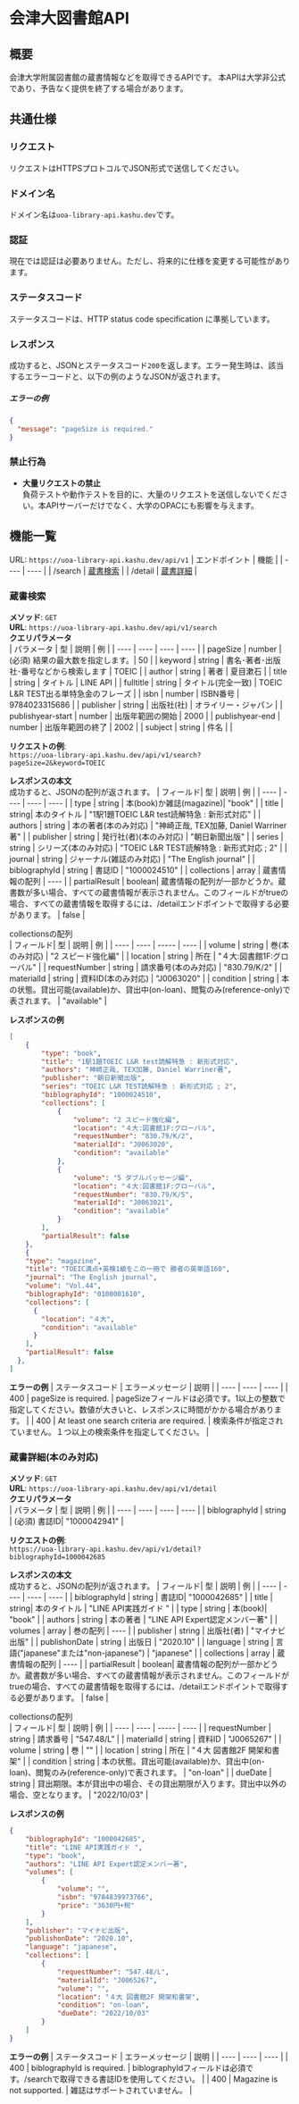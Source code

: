 # 会津大図書館API

## 概要
会津大学附属図書館の蔵書情報などを取得できるAPIです。
本APIは大学非公式であり、予告なく提供を終了する場合があります。

## 共通仕様
### リクエスト
リクエストはHTTPSプロトコルでJSON形式で送信してください。

### ドメイン名
ドメイン名は`uoa-library-api.kashu.dev`です。

### 認証
現在では認証は必要ありません。ただし、将来的に仕様を変更する可能性があります。

### ステータスコード
ステータスコードは、HTTP status code specification に準拠しています。

### レスポンス
成功すると、JSONとステータスコード`200`を返します。エラー発生時は、該当するエラーコードと、以下の例のようなJSONが返されます。
##### エラーの例
```json
{
  "message": "pageSize is required."
}
```

### 禁止行為
- **大量リクエストの禁止**  
負荷テストや動作テストを目的に、大量のリクエストを送信しないでください。本APIサーバーだけでなく、大学のOPACにも影響を与えます。

## 機能一覧
URL: `https://uoa-library-api.kashu.dev/api/v1`
| エンドポイント | 機能 |
| ---- | ---- |
| /search | [蔵書検索](#蔵書検索) |
| /detail | [蔵書詳細](#蔵書詳細(本のみ対応)) |

### 蔵書検索
**メソッド**: `GET`  
**URL**: `https://uoa-library-api.kashu.dev/api/v1/search`  
**クエリパラメータ**  
| パラメータ | 型 | 説明 | 例 |
| ---- | ---- | ---- | ---- |
| pageSize | number | (必須) 結果の最大数を指定します。| 50 |
| keyword | string | 書名･著者･出版社･番号などから検索します | TOEIC |
| author | string | 著者 | 夏目漱石 |
| title | string | タイトル | LINE API |
| fulltitle | string | タイトル(完全一致) | TOEIC L&R TEST出る単特急金のフレーズ |
| isbn | number | ISBN番号 | 9784023315686 |
| publisher | string | 出版社(社) | オライリー・ジャパン |
| publishyear-start | number | 出版年範囲の開始 | 2000 |
| publishyear-end | number | 出版年範囲の終了 | 2002 |
| subject | string | 件名 | |

**リクエストの例**:  
`https://uoa-library-api.kashu.dev/api/v1/search?pageSize=2&keyword=TOEIC`

**レスポンスの本文**  
成功すると、JSONの配列が返されます。
| フィールド| 型 | 説明 | 例 |
| ---- | ---- | ---- | ---- |
| type | string | 本(book)か雑誌(magazine)| "book" |
| title | string| 本のタイトル | "1駅1題TOEIC L&R test読解特急 : 新形式対応" |
| authors | string | 本の著者(本のみ対応) | "神崎正哉, TEX加藤, Daniel Warriner著" |
| publisher | string | 発行社(者)(本のみ対応) | "朝日新聞出版" |
| series | string | シリーズ(本のみ対応) | "TOEIC L&R TEST読解特急 : 新形式対応 ; 2" |
| journal | string | ジャーナル(雑誌のみ対応) | "The English journal" |
| biblographyId | string | 書誌ID | "1000024510" |
| collections | array | 蔵書情報の配列 | ---- |
| partialResult | boolean| 蔵書情報の配列が一部かどうか。蔵書数が多い場合、すべての蔵書情報が表示されません。このフィールドがtrueの場合、すべての蔵書情報を取得するには、/detailエンドポイントで取得する必要があります。 | false |

collectionsの配列  
| フィールド| 型 | 説明 | 例 |
| ---- | ---- | ----- | ---- |
| volume | string | 巻(本のみ対応) | "2 スピード強化編" |
| location | string | 所在 | "４大:図書館1F:グローバル" |
| requestNumber | string | 請求番号(本のみ対応) | "830.79/K/2" |
| materialId | string | 資料ID(本のみ対応) | "J0063020" |
| condition | string | 本の状態。貸出可能(available)か、貸出中(on-loan)、閲覧のみ(reference-only)で表されます。 | "available" |


**レスポンスの例**
```json
[
    {
        "type": "book",
        "title": "1駅1題TOEIC L&R test読解特急 : 新形式対応",
        "authors": "神崎正哉, TEX加藤, Daniel Warriner著",
        "publisher": "朝日新聞出版",
        "series": "TOEIC L&R TEST読解特急 : 新形式対応 ; 2",
        "biblographyId": "1000024510",
        "collections": [
            {
                "volume": "2 スピード強化編",
                "location": "４大:図書館1F:グローバル",
                "requestNumber": "830.79/K/2",
                "materialId": "J0063020",
                "condition": "available"
            },
            {
                "volume": "5 ダブルパッセージ編",
                "location": "４大:図書館1F:グローバル",
                "requestNumber": "830.79/K/5",
                "materialId": "J0063021",
                "condition": "available"
            }
        ],
        "partialResult": false
    },
    {
    "type": "magazine",
    "title": "TOEIC満点+英検1級をこの一冊で 勝者の英単語160",
    "journal": "The English journal",
    "volume": "Vol.44",
    "biblographyId": "0100001610",
    "collections": [
      {
        "location": "４大",
        "condition": "available"
      }
    ],
    "partialResult": false
  },
]
```

**エラーの例**
| ステータスコード | エラーメッセージ | 説明 |
| ---- | ---- | ---- |
| 400 | pageSize is required. | pageSizeフィールドは必須です。1以上の整数で指定してください。数値が大きいと、レスポンスに時間がかかる場合があります。 |
| 400 | At least one search criteria are required. | 検索条件が指定されていません。１つ以上の検索条件を指定してください。 |


### 蔵書詳細(本のみ対応)
**メソッド**: `GET`  
**URL**: `https://uoa-library-api.kashu.dev/api/v1/detail`  
**クエリパラメータ**  
| パラメータ | 型 | 説明 | 例 |
| ---- | ---- | ---- | ---- |
| biblographyId | string | (必須) 書誌ID| "1000042941" |

**リクエストの例**:  
`https://uoa-library-api.kashu.dev/api/v1/detail?biblographyId=1000042685`

**レスポンスの本文**  
成功すると、JSONの配列が返されます。
| フィールド| 型 | 説明 | 例 |
| ---- | ---- | ---- | ---- |
| biblographyId | string | 書誌ID| "1000042685" |
| title | string| 本のタイトル | "LINE API実践ガイド " |
| type | string | 本(book)| "book" |
| authors | string | 本の著者 | "LINE API Expert認定メンバー著" |
| volumes | array | 巻の配列 | ---- |
| publisher | string | 出版社(者) | "マイナビ出版" |
| publishonDate | string | 出版日 | "2020.10" |
| language | string | 言語("japanese"または"non-japanese") | "japanese" |
| collections | array | 蔵書情報の配列 | ---- |
| partialResult | boolean| 蔵書情報の配列が一部かどうか。蔵書数が多い場合、すべての蔵書情報が表示されません。このフィールドがtrueの場合、すべての蔵書情報を取得するには、/detailエンドポイントで取得する必要があります。 | false |

collectionsの配列  
| フィールド| 型 | 説明 | 例 |
| ---- | ---- | ----- | ---- |
| requestNumber | string | 請求番号 | "547.48/L" |
| materialId | string | 資料ID | "J0065267" |
| volume | string | 巻 | "" |
| location | string | 所在 | "４大 図書館2F 開架和書架" |
| condition | string | 本の状態。貸出可能(available)か、貸出中(on-loan)、閲覧のみ(reference-only)で表されます。 | "on-loan" |
| dueDate | string | 貸出期限。本が貸出中の場合、その貸出期限が入ります。貸出中以外の場合、空となります。 | "2022/10/03" |


**レスポンスの例**
```json
{
    "biblographyId": "1000042685",
    "title": "LINE API実践ガイド ",
    "type": "book",
    "authors": "LINE API Expert認定メンバー著",
    "volumes": [
        {
            "volume": "",
            "isbn": "9784839973766",
            "price": "3630円+税"
        }
    ],
    "publisher": "マイナビ出版",
    "publishonDate": "2020.10",
    "language": "japanese",
    "collections": [
        {
            "requestNumber": "547.48/L",
            "materialId": "J0065267",
            "volume": "",
            "location": "４大 図書館2F 開架和書架",
            "condition": "on-loan",
            "dueDate": "2022/10/03"
        }
    ]
}
```

**エラーの例**
| ステータスコード | エラーメッセージ | 説明 |
| ---- | ---- | ---- |
| 400 | biblographyId is required. | biblographyIdフィールドは必須です。/searchで取得できる書誌IDを使用してください。 |
| 400 | Magazine is not supported. | 雑誌はサポートされていません。 |


